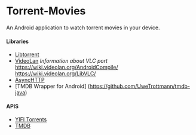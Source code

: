 Torrent-Movies
==============

An Android application to watch torrent movies in your device.

#### Libraries
- [Libtorrent](https://github.com/rakshasa/libtorrent)
- [VideoLan](http://git.videolan.org/?p=vlc-ports/android.git;a=summary)
  _Information about VLC port_ https://wiki.videolan.org/AndroidCompile/ https://wiki.videolan.org/LibVLC/
- [AsyncHTTP](http://git.videolan.org/?p=vlc-ports/android.git;a=summary)
- [TMDB Wrapper for Android] (https://github.com/UweTrottmann/tmdb-java)


#### APIS
- [YIFI Torrents](https://yify-torrents.com/api/)
- [TMDB](https://www.themoviedb.org/documentation/api)

